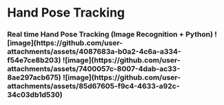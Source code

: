 # Hand Pose Tracking
<h3>Real time Hand Pose Tracking (Image Recognition + Python)
![image](https://github.com/user-attachments/assets/4087683a-b0a2-4c6a-a334-f54e7ce8b203)
![image](https://github.com/user-attachments/assets/7400057c-8007-4dab-ac33-8ae297acb675)
![image](https://github.com/user-attachments/assets/85d67605-f9c4-4633-a92c-34c03db1d530)
